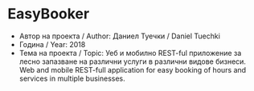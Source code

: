 # EasyBooker

* Автор на проекта / Author: Даниел Туечки / Daniel Tuechki
* Година / Year: 2018
* Тема на проекта / Topic: 
Уеб и мобилно REST-ful приложение за лесно запазване на различни услуги в различни видове бизнеси.<br>
Web and mobile REST-full application for easy booking of hours and services in multiple businesses.
